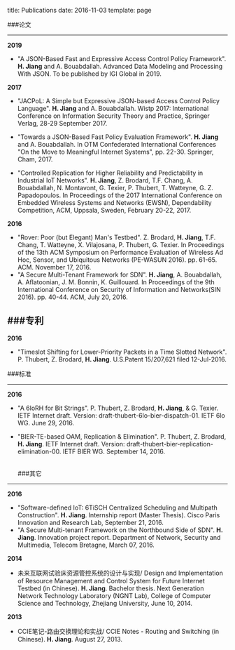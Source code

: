 title: Publications
date: 2016-11-03
template: page

###论文

---

**2019**

- "A JSON-Based Fast and Expressive Access Control Policy Framework". **H. Jiang** and A. Bouabdallah. Advanced Data Modeling and Processing With JSON. To be published by IGI Global in 2019.  

**2017**

- "JACPoL: A Simple but Expressive JSON-based Access Control Policy Language". <b>H. Jiang</b> and A. Bouabdallah. Wistp 2017: International Conference on Information Security Theory and Practice, Springer Verlag, 28-29 September 2017.  

- "Towards a JSON-Based Fast Policy Evaluation Framework". <b>H. Jiang</b> and A. Bouabdallah. In OTM Confederated International Conferences "On the Move to Meaningful Internet Systems", pp. 22-30. Springer, Cham, 2017.
- "Controlled Replication for Higher Reliability and Predictability in Industrial IoT Networks". <b>H. Jiang</b>, Z. Brodard, T.F. Chang, A. Bouabdallah, N. Montavont, G. Texier, P. Thubert, T. Watteyne, G. Z. Papadopoulos. In Proceedings of the 2017 International Conference on Embedded Wireless Systems and Networks (EWSN), Dependability Competition, ACM, Uppsala, Sweden, February 20-22, 2017.

**2016**

- "Rover: Poor (but Elegant) Man's Testbed". Z. Brodard, <b>H. Jiang</b>, T.F. Chang, T. Watteyne, X. Vilajosana, P. Thubert, G. Texier. In Proceedings of the 13th ACM Symposium on Performance Evaluation of Wireless Ad Hoc, Sensor, and Ubiquitous Networks (PE-WASUN 2016). pp. 61-65. ACM. November 17, 2016.
- "A Secure Multi-Tenant Framework for SDN". <b>H. Jiang</b>, A. Bouabdallah, A. Aflatoonian, J. M. Bonnin, K. Guillouard. In Proceedings of the 9th International Conference on Security of Information and Networks(SIN 2016). pp. 40-44. ACM, July 20, 2016.

   

###专利
---
**2016**

- "Timeslot Shifting for Lower-Priority Packets in a Time Slotted Network". P. Thubert, Z. Brodard, <b>H. Jiang</b>. U.S.Patent 15/207,621 filed 12-Jul-2016.

   
###标准

---

**2016**

- "A 6loRH for Bit Strings". P. Thubert, Z. Brodard, <b>H. Jiang</b>, & G. Texier. IETF Internet draft. Version: draft-thubert-6lo-bier-dispatch-01. IETF 6lo WG. June 29, 2016.

- "BIER-TE-based OAM, Replication & Elimination". P. Thubert, Z. Brodard, <b>H. Jiang</b>. IETF Internet draft. Version: draft-thubert-bier-replication-elimination-00. IETF BIER WG. September 14, 2016.

  ​       
###其它
---
**2016**

- "Software-defined IoT: 6TiSCH Centralized Scheduling and Multipath Construction". <b>H. Jiang</b>. Internship report (Master Thesis). Cisco Paris Innovation and Research Lab, September 21, 2016.
- "A Secure Multi-tenant Framework on the Northbound Side of SDN". <b>H. Jiang</b>. Innovation project report. Department of Network, Security and Multimedia, Telecom Bretagne, March 07, 2016.

**2014**

- 未来互联网试验床资源管控系统的设计与实现/ Design and Implementation of Resource Management and Control System for Future Internet Testbed (in Chinese). <b>H. Jiang</b>. Bachelor thesis. Next Generation Network Technology Laboratory (NGNT Lab), College of Computer Science and Technology, Zhejiang University, June 10, 2014. 

**2013**

- CCIE笔记-路由交换理论和实战/ CCIE Notes - Routing and Switching (in Chinese). <b>H. Jiang</b>. August 27, 2013.